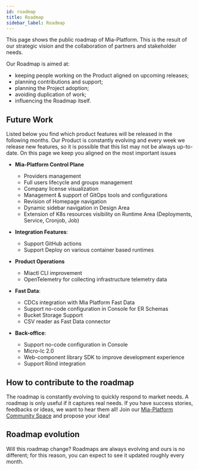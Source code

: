 ```yaml
---
id: roadmap
title: Roadmap
sidebar_label: Roadmap
---
```


This page shows the public roadmap of Mia-Platform. This is the result of our strategic vision and the collaboration of partners and stakeholder needs.

Our Roadmap is aimed at:

* keeping people working on the Product aligned on upcoming releases;
* planning contributions and support;
* planning the Project adoption;
* avoiding duplication of work;
* influencing the Roadmap itself.

## Future Work 

Listed below you find which product features will be released in the following months.
Our Product is constantly evolving and every week we release new features, so it is possible that this list may not be always up-to-date.
On this page we keep you aligned on the most important issues

* **Mia-Platform Control Plane**
    * Providers management
    * Full users lifecycle and groups management
    * Company license visualization
    * Management & support of GitOps tools and configurations
    * Revision of Homepage navigation
    * Dynamic sidebar navigation in Design Area 
    * Extension of K8s resources visibility on Runtime Area (Deployments, Service, Cronjob, Job)

* **Integration Features**:
    * Support GitHub actions
    * Support Deploy on various container based runtimes

* **Product Operations**
    * Miactl CLI improvement
    * OpenTelemetry for collecting infrastructure telemetry data

* **Fast Data**:
    * CDCs integration with Mia Platform Fast Data
    * Support no-code configuration in Console for ER Schemas
    * Bucket Storage Support
    * CSV reader as Fast Data connector

* **Back-office**:
    * Support no-code configuration in Console
    * Micro-lc 2.0
    * Web-component library SDK to improve development experience
    * Support Rönd integration

## How to contribute to the roadmap

The roadmap is constantly evolving to quickly respond to market needs.
A roadmap is only useful if it captures real needs. If you have success stories, feedbacks or ideas, we want to hear them all! 
Join our [Mia-Platform Community Space](https://github.com/mia-platform/community/discussions) and propose your idea! 

## Roadmap evolution

Will this roadmap change?
Roadmaps are always evolving and ours is no different; for this reason, you can expect to see it updated roughly every month.
